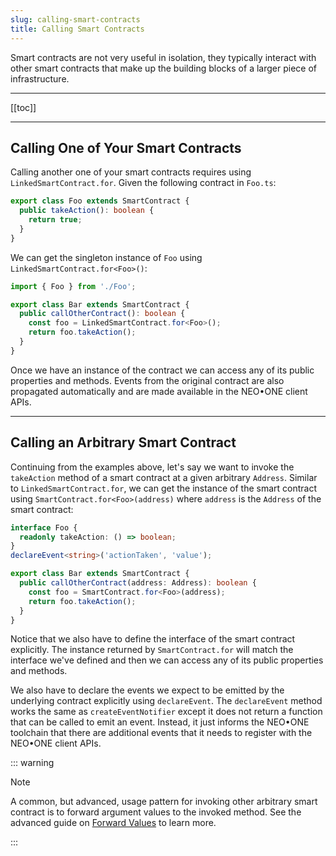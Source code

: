 ```yaml
---
slug: calling-smart-contracts
title: Calling Smart Contracts
---
```


Smart contracts are not very useful in isolation, they typically interact with other smart contracts that make up the building blocks of a larger piece of infrastructure.

---

[[toc]]

---

## Calling One of Your Smart Contracts

Calling another one of your smart contracts requires using `LinkedSmartContract.for`. Given the following contract in `Foo.ts`:

```typescript
export class Foo extends SmartContract {
  public takeAction(): boolean {
    return true;
  }
}
```

We can get the singleton instance of `Foo` using `LinkedSmartContract.for<Foo>()`:

```typescript
import { Foo } from './Foo';

export class Bar extends SmartContract {
  public callOtherContract(): boolean {
    const foo = LinkedSmartContract.for<Foo>();
    return foo.takeAction();
  }
}
```

Once we have an instance of the contract we can access any of its public properties and methods. Events from the original contract are also propagated automatically and are made available in the NEO•ONE client APIs.

---

## Calling an Arbitrary Smart Contract

Continuing from the examples above, let's say we want to invoke the `takeAction` method of a smart contract at a given arbitrary `Address`. Similar to `LinkedSmartContract.for`, we can get the instance of the smart contract using `SmartContract.for<Foo>(address)` where `address` is the `Address` of the smart contract:

```typescript
interface Foo {
  readonly takeAction: () => boolean;
}
declareEvent<string>('actionTaken', 'value');

export class Bar extends SmartContract {
  public callOtherContract(address: Address): boolean {
    const foo = SmartContract.for<Foo>(address);
    return foo.takeAction();
  }
}
```

Notice that we also have to define the interface of the smart contract explicitly. The instance returned by `SmartContract.for` will match the interface we've defined and then we can access any of its public properties and methods.

We also have to declare the events we expect to be emitted by the underlying contract explicitly using `declareEvent`. The `declareEvent` method works the same as `createEventNotifier` except it does not return a function that can be called to emit an event. Instead, it just informs the NEO•ONE toolchain that there are additional events that it needs to register with the NEO•ONE client APIs.

::: warning

Note

A common, but advanced, usage pattern for invoking other arbitrary smart contract is to forward argument values to the invoked method. See the advanced guide on [Forward Values](/docs/forward-values) to learn more.

:::
